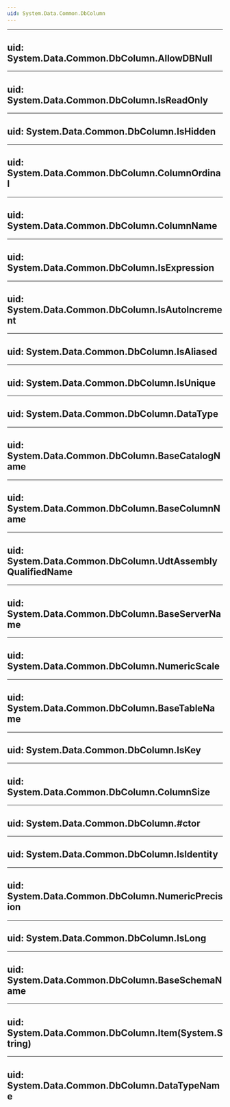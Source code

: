 ```yaml
---
uid: System.Data.Common.DbColumn
---
```


---
uid: System.Data.Common.DbColumn.AllowDBNull
---

---
uid: System.Data.Common.DbColumn.IsReadOnly
---

---
uid: System.Data.Common.DbColumn.IsHidden
---

---
uid: System.Data.Common.DbColumn.ColumnOrdinal
---

---
uid: System.Data.Common.DbColumn.ColumnName
---

---
uid: System.Data.Common.DbColumn.IsExpression
---

---
uid: System.Data.Common.DbColumn.IsAutoIncrement
---

---
uid: System.Data.Common.DbColumn.IsAliased
---

---
uid: System.Data.Common.DbColumn.IsUnique
---

---
uid: System.Data.Common.DbColumn.DataType
---

---
uid: System.Data.Common.DbColumn.BaseCatalogName
---

---
uid: System.Data.Common.DbColumn.BaseColumnName
---

---
uid: System.Data.Common.DbColumn.UdtAssemblyQualifiedName
---

---
uid: System.Data.Common.DbColumn.BaseServerName
---

---
uid: System.Data.Common.DbColumn.NumericScale
---

---
uid: System.Data.Common.DbColumn.BaseTableName
---

---
uid: System.Data.Common.DbColumn.IsKey
---

---
uid: System.Data.Common.DbColumn.ColumnSize
---

---
uid: System.Data.Common.DbColumn.#ctor
---

---
uid: System.Data.Common.DbColumn.IsIdentity
---

---
uid: System.Data.Common.DbColumn.NumericPrecision
---

---
uid: System.Data.Common.DbColumn.IsLong
---

---
uid: System.Data.Common.DbColumn.BaseSchemaName
---

---
uid: System.Data.Common.DbColumn.Item(System.String)
---

---
uid: System.Data.Common.DbColumn.DataTypeName
---
